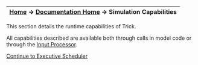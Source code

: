 | [Home](/trick) → [Documentation Home](../Documentation-Home) → Simulation Capabilities |
|------------------------------------------------------------------|

This section details the runtime capabilities of Trick.

All capabilities described are available both through calls in model code or through the [Input Processor](Input-Processor).

[Continue to Executive Scheduler](Executive-Scheduler)
